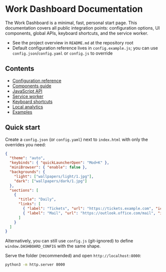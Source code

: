 # Work Dashboard Documentation

The Work Dashboard is a minimal, fast, personal start page. This documentation covers all public integration points: configuration options, UI components, global APIs, keyboard shortcuts, and the service worker.

- See the project overview in `README.md` at the repository root
- Default configuration reference lives in `config.example.js`; you can use `config.json`/`config.yaml` or `config.js` to override

## Contents

- [Configuration reference](./configuration.md)
- [Components guide](./components.md)
- [JavaScript API](./js-api.md)
- [Service worker](./service-worker.md)
- [Keyboard shortcuts](./keyboard-shortcuts.md)
- [Local analytics](./analytics.md)
- [Examples](./examples.md)

## Quick start

Create a `config.json` (or `config.yaml`) next to `index.html` with only the overrides you need:

```json
{
  "theme": "auto",
  "keybinds": { "quickLauncherOpen": "Mod+K" },
  "miniBrowser": { "enable": false },
  "backgrounds": {
    "light": ["wallpapers/light/1.jpg"],
    "dark": ["wallpapers/dark/1.jpg"]
  },
  "sections": [
    {
      "title": "Daily",
      "links": [
        { "label": "Tickets", "url": "https://tickets.example.com", "icon": "🎫" },
        { "label": "Mail", "url": "https://outlook.office.com/mail", "icon": "📧" }
      ]
    }
  ]
}
```

Alternatively, you can still use `config.js` (git-ignored) to define `window.DASHBOARD_CONFIG` with the same shape.

Serve the folder (recommended) and open `http://localhost:8000`:

```bash
python3 -m http.server 8000
```